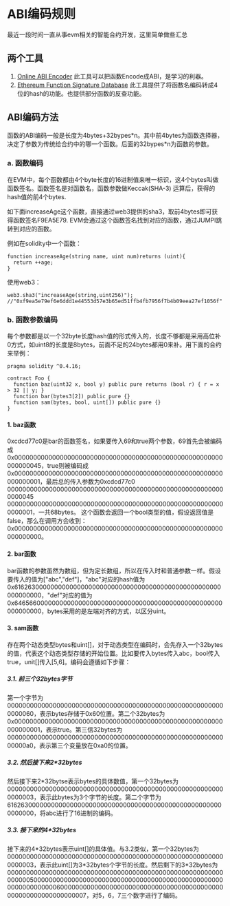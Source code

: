 # ABI编码规则

最近一段时间一直从事evm相关的智能合约开发，这里简单做些汇总

## 两个工具

1. [Online ABI Encoder](https://abi.hashex.org/) 此工具可以把函数Encode成ABI，是学习的利器。
2. [Ethereum Function Signature Database](https://www.4byte.directory/) 此工具提供了将函数名编码转成4位的hash的功能。也提供部分函数的反查功能。

## ABI编码方法

函数的ABI编码一般是长度为4bytes+32bypes\*n。其中前4bytes为函数选择器，决定了参数为传统给合约中的哪一个函数。后面的32bypes\*n为函数的参数。

### a. 函数编码

在EVM中，每个函数都由4个byte长度的16进制值来唯一标识，这4个bytes叫做函数签名。函数签名是对函数名，函数参数做Keccak(SHA-3) 运算后，获得的hash值的前4个bytes.

如下面increaseAge这个函数，直接通过web3提供的sha3，取前4bytes即可获得函数签名F9EA5E79. EVM会通过这个函数签名找到对应的函数，通过JUMPI跳转到对应的函数。

例如在solidity中一个函数：
```
function increaseAge(string name, uint num)returns (uint){
  return ++age;
}
```
使用web3：
```
web3.sha3("increaseAge(string,uint256)");
//"0xf9ea5e79ef6e6ddd1e44553d57e3b65ed51ffb4fb7956f7b4b09eea27ef1056f"
```
### b. 函数参数编码

每个参数都是以一个32byte长度hash值的形式传入的，长度不够都是采用高位补0方式，如uint8的长度是8bytes，前面不足的24bytes都用0来补。用下面的合约来举例：
```
pragma solidity ^0.4.16;

contract Foo {
  function baz(uint32 x, bool y) public pure returns (bool r) { r = x > 32 || y; }
  function bar(bytes3[2]) public pure {}
  function sam(bytes, bool, uint[]) public pure {}
}
```
#### 1. baz函数
0xcdcd77c0是bar的函数签名，如果要传入69和true两个参数，69首先会被编码成0x0000000000000000000000000000000000000000000000000000000000000045，true则被编码成0x0000000000000000000000000000000000000000000000000000000000000001，最后总的传入参数为0xcdcd77c0 0000000000000000000000000000000000000000000000000000000000000045 0000000000000000000000000000000000000000000000000000000000000001，一共68bytes。
这个函数会返回一个bool类型的值，假设返回值是false，那么在调用方会收到：0x0000000000000000000000000000000000000000000000000000000000000000。

#### 2. bar函数
bar函数的参数虽然为数组，但为定长数组，所以在传入时和普通参数一样。假设要传入的值为["abc","def"]，"abc"对应的hash值为0x6162630000000000000000000000000000000000000000000000000000000000，"def"对应的值为0x6465660000000000000000000000000000000000000000000000000000000000，bytes采用的是左端对齐的方式，以区分uint。

#### 3. sam函数
存在两个动态类型bytes和uint[]，对于动态类型在编码时，会先存入一个32bytes的值，代表这个动态类型存储的开始位置。比如要传入bytes传入abc，bool传入true，unit[]传入[5,6]。编码会遵循如下步骤：

##### 3.1. 前三个32bytes字节
第一个字节为0000000000000000000000000000000000000000000000000000000000000060，表示bytes存储于0x60位置。第二个32bytes为0x0000000000000000000000000000000000000000000000000000000000000001，表示true。第三信32bytes为00000000000000000000000000000000000000000000000000000000000000a0，表示第三个变量放在0xa0的位置。
##### 3.2. 然后接下来2\*32bytes
然后接下来2\*32bytse表示bytes的具体数值，第一个32bytes为0000000000000000000000000000000000000000000000000000000000000003，表示此bytes为3个字节的长度。第二个字节为6162630000000000000000000000000000000000000000000000000000000000，将abc进行了16进制的编码。
##### 3.3. 接下来的4\*32bytes
接下来的4\*32bytes表示uint[]的具体值。与3.2类似，第一个32bytes为0000000000000000000000000000000000000000000000000000000000000003，表示此uint[]为3\*32bytes个字节的长度。然后剩下的3\*32bytes为000000000000000000000000000000000000000000000000000000000000000500000000000000000000000000000000000000000000000000000000000000060000000000000000000000000000000000000000000000000000000000000007，对5，6，7三个数字进行了编码。

